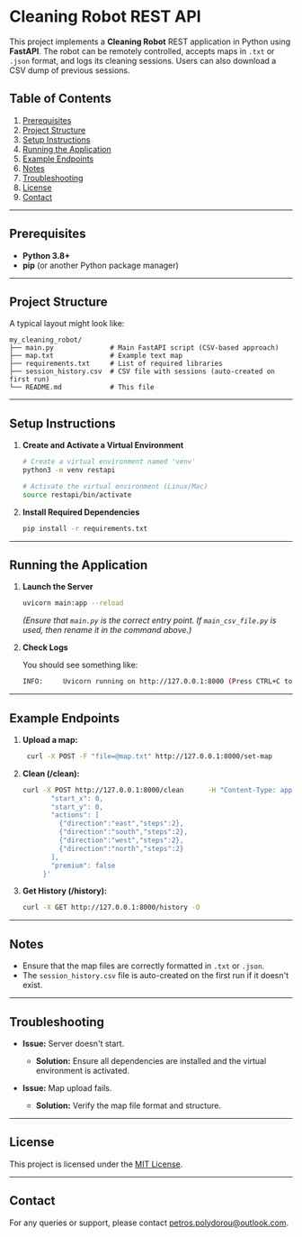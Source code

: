 # Cleaning Robot REST API

This project implements a **Cleaning Robot** REST application in Python using **FastAPI**. The robot can be remotely controlled, accepts maps in `.txt` or `.json` format, and logs its cleaning sessions. Users can also download a CSV dump of previous sessions.

## Table of Contents

1. [Prerequisites](#prerequisites)  
2. [Project Structure](#project-structure)  
3. [Setup Instructions](#setup-instructions)  
4. [Running the Application](#running-the-application)  
5. [Example Endpoints](#example-endpoints)  
6. [Notes](#notes)  
7. [Troubleshooting](#troubleshooting)  
8. [License](#license)  
9. [Contact](#contact)  

---

## Prerequisites

- **Python 3.8+**  
- **pip** (or another Python package manager)

---

## Project Structure

A typical layout might look like:

```plaintext
my_cleaning_robot/
├── main.py              # Main FastAPI script (CSV-based approach)
├── map.txt              # Example text map
├── requirements.txt     # List of required libraries
├── session_history.csv  # CSV file with sessions (auto-created on first run)
└── README.md            # This file
```

---

## Setup Instructions

1. **Create and Activate a Virtual Environment**

   ```bash
   # Create a virtual environment named 'venv'
   python3 -m venv restapi

   # Activate the virtual environment (Linux/Mac)
   source restapi/bin/activate
   ```

2. **Install Required Dependencies**
    
    ```bash
    pip install -r requirements.txt
    ```

---

## Running the Application

1. **Launch the Server**
    
    ```bash
    uvicorn main:app --reload
    ```
   *(Ensure that `main.py` is the correct entry point. If `main_csv_file.py` is used, then rename it in the command above.)*

2. **Check Logs**
    
    You should see something like:
    ```bash
    INFO:     Uvicorn running on http://127.0.0.1:8000 (Press CTRL+C to quit)
    ```

---

## Example Endpoints

1. **Upload a map:**

   ```bash
    curl -X POST -F "file=@map.txt" http://127.0.0.1:8000/set-map
    ```
    
2. **Clean (/clean):**

    ```bash
    curl -X POST http://127.0.0.1:8000/clean      -H "Content-Type: application/json"      -d '{
           "start_x": 0,
           "start_y": 0,
           "actions": [
             {"direction":"east","steps":2},
             {"direction":"south","steps":2},
             {"direction":"west","steps":2},
             {"direction":"north","steps":2}
           ],
           "premium": false
         }'
    ```

3. **Get History (/history):**

    ```bash
    curl -X GET http://127.0.0.1:8000/history -O
    ```

---

## Notes

- Ensure that the map files are correctly formatted in `.txt` or `.json`.
- The `session_history.csv` file is auto-created on the first run if it doesn't exist.

---

## Troubleshooting

- **Issue:** Server doesn't start.
  - **Solution:** Ensure all dependencies are installed and the virtual environment is activated.

- **Issue:** Map upload fails.
  - **Solution:** Verify the map file format and structure.

---

## License

This project is licensed under the [MIT License](LICENSE).

---

## Contact

For any queries or support, please contact [petros.polydorou@outlook.com](mailto:petros.polydorou@outlook.com).
